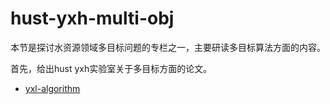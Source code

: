 # hust-yxh-multi-obj
本节是探讨水资源领域多目标问题的专栏之一，主要研读多目标算法方面的内容。

首先，给出hust yxh实验室关于多目标方面的论文。

- [yxl-algorithm](hust-yxh.md)
